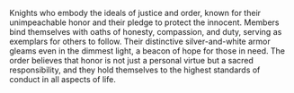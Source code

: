 Knights who embody the ideals of justice and order, known for their unimpeachable honor and their pledge to protect the innocent. Members bind themselves with oaths of honesty, compassion, and duty, serving as exemplars for others to follow. Their distinctive silver-and-white armor gleams even in the dimmest light, a beacon of hope for those in need. The order believes that honor is not just a personal virtue but a sacred responsibility, and they hold themselves to the highest standards of conduct in all aspects of life.